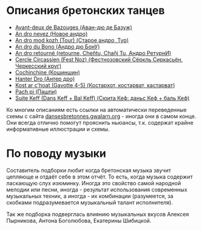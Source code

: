 Описания бретонских танцев
==========================

- [Avant-deux de Bazouges (Аван-дю де Базуж)](avant-deux-de-bazouges.md)
- [An dro nevez (Новое андро)](an-dro-nevez.md)
- [An dro mod kozh (Tour) (Старое андро, Тур)](tour-an-dro-mod-kozh.md)
- [An dro du Bono (Андро дю БонУ)](an-dro-du-bono.md)
- [An dro retourné (retourne, Cheñtu, Chañj Tu, Андро РетурнИ)](an-dro-retourne.md)
- [Cercle Circassien (Fest Noz) (Фестнозовский Сёркль Сиркасьён, Черкесский круг)](cercle-circassien.md)
- [Cochinchine (Кошиншин)](cochinchine.md)
- [Hanter Dro (Антер дро)](hanter-dro.md)
- [Kost ar c'hoat (Gavotte 4-5) (Костархот, костарват, кастарват)](kost-ar-c-hoat.md)
- [Pach pi (Пашпи)](pach-pi.md)
- [Suite Keff (Dans Keff + Bal Keff) (Сюита Кеф: даньс Кеф + баль Кеф)](suite-keff.md)

Ко многим описаниям есть ссылки на автоматически переведенные схемы с сайта [dansesbretonnes.gwalarn.org](http://dansesbretonnes.gwalarn.org) - иногда они в самом конце. Они всегда отлично помогут прояснить ньюансы, т.к. содержат крайне информативные иллюстрации и схемы.

По поводу музыки
================

Составитель подборки любит когда бретонская музыка звучит цепляюще и отдаёт себе в этом отчёт. То есть, когда музыка содержит ласкающую слух изюминку. Иногда это свойство самой народной мелодии или песни, иногда - результат использования современных музыкальных техник, а иногда - их комбинации (разумеется, за скобками подразумевается музыкальный талант исполнителя).

Так же подборка подверглась влиянию музыкальных вкусов Алексея Пырникова, Антона Боголюбова, Екатерины Шибицкой.
